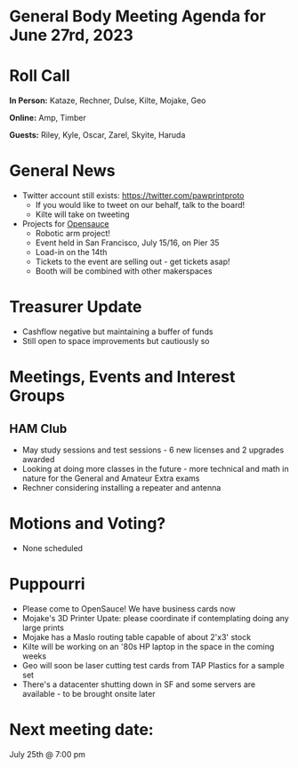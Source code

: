 # General Body Meeting Agenda for June 27rd, 2023
# Roll Call
**In Person:**
Kataze, Rechner, Dulse, Kilte, Mojake, Geo

**Online:** 
Amp, Timber

**Guests:** 
Riley, Kyle, Oscar, Zarel, Skyite, Haruda

# General News
  - Twitter account still exists: https://twitter.com/pawprintproto
    - If you would like to tweet on our behalf, talk to the board!
    - Kilte will take on tweeting
  - Projects for [Opensauce](https://opensauce.live) 
    - Robotic arm project! 
    - Event held in San Francisco, July 15/16, on Pier 35
    - Load-in on the 14th
    - Tickets to the event are selling out - get tickets asap!
    - Booth will be combined with other makerspaces
  
# Treasurer Update
- Cashflow negative but maintaining a buffer of funds
- Still open to space improvements but cautiously so
# Meetings, Events and Interest Groups
## HAM Club
  - May study sessions and test sessions - 6 new licenses and 2 upgrades awarded
  - Looking at doing more classes in the future - more technical and math in nature for the General and Amateur Extra exams
  - Rechner considering installing a repeater and antenna
# Motions and Voting?
  - None scheduled
# Puppourri
- Please come to OpenSauce! We have business cards now
- Mojake's 3D Printer Upate: please coordinate if contemplating doing any large prints
- Mojake has a Maslo routing table capable of about 2'x3' stock
- Kilte will be working on an '80s HP laptop in the space in the coming weeks
- Geo will soon be laser cutting test cards from TAP Plastics for a sample set
- There's a datacenter shutting down in SF and some servers are available - to be brought onsite later

# Next meeting date:
July 25th @ 7:00 pm
